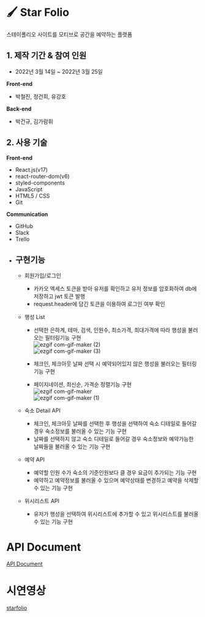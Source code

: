 # 🖌️ Star Folio

스테이폴리오 사이트를 모티브로 공간을 예약하는 플랫폼

## 1. 제작 기간 & 참여 인원

- 2022년 3월 14일 ~ 2022년 3월 25일

**Front-end**

- 박철진, 정건희, 유강호

**Back-end**

- 박건규, 김가람휘

## 2. 사용 기술

**Front-end**

- React.js(v17)
- react-router-dom(v6)
- styled-components
- JavaScript
- HTML5 / CSS
- Git

**Communication**

- GitHub
- Slack
- Trello

* ## 구현기능
  * 회원가입/로그인
    * 카카오 엑세스 토큰을 받아 유저를 확인하고 유저 정보를 암호화하여 db에 저장하고 jwt 토큰 발행
    * request.header에 담긴 토큰을 이용하여 로그인 여부 확인
  
  * 행성 List
    * 선택한 은하계, 테마, 검색, 인원수, 최소가격, 최대가격에 따라 행성을 불러오는 필터링기능 구현  
![ezgif com-gif-maker (2)](https://user-images.githubusercontent.com/87808288/160289167-b0c9bbc4-8a12-45bd-b716-774a42f8fe53.gif)  
![ezgif com-gif-maker (3)](https://user-images.githubusercontent.com/87808288/160289229-0d57b38a-acad-413a-b83a-977fea62c3f8.gif)

    * 체크인, 체크아웃 날짜 선택 시 예약되어있지 않은 행성을 불러오는 필터링기능 구현
    * 페이지네이션, 최신순, 가격순 정렬기능 구현  
![ezgif com-gif-maker](https://user-images.githubusercontent.com/87808288/160289028-9e9bd143-e039-43cc-83ac-20a8b8df7cd0.gif)  
![ezgif com-gif-maker (1)](https://user-images.githubusercontent.com/87808288/160289220-b3629bee-2f40-49bc-bfac-86e6e360c635.gif)  


  * 숙소 Detail API
    * 체크인, 체크아웃 날짜를 선택한 후 행성을 선택하여 숙소 디테일로 들어갈 경우 숙소정보를 불러올 수 있는 기능 구현
    * 날짜를 선택하지 않고 숙소 디테일로 들어갈 경우 숙소정보와 예약가능한 날짜들을 불러올 수 있는 기능 구현

  * 예약 API
    * 예약할 인원 수가 숙소의 기준인원보다 클 경우 요금이 추가되는 기능 구현
    * 예약하고 예약정보를 불러올 수 있으며 예약상태를 변경하고 예약을 삭제할 수 있는 기능 구현
  
  * 위시리스트 API
    * 유저가 행성을 선택하여 위시리스트에 추가할 수 있고 위시리스트를 불러올 수 있는 기능 구현

# API Document

[API Document](https://documenter.getpostman.com/view/19725087/UVsSMigh)

# 시연영상

[starfolio](https://www.youtube.com/watch?v=BfIAwz-oeyc)
